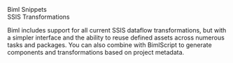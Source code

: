 <div class="LanguageTitle">Biml Snippets</div>
<div class="TopicHeader">SSIS Transformations</div>
<p>Biml includes support for all current SSIS dataflow transformations, but with a simpler 
interface and the ability to reuse defined assets across numerous tasks and 
packages. You can also combine with BimlScript to generate components 
and transformations based on project metadata.</p>
